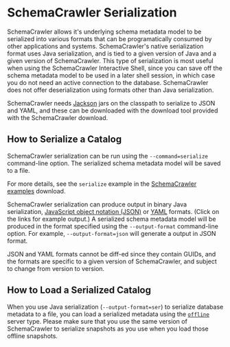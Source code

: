 # SchemaCrawler Serialization

SchemaCrawler allows it's underlying schema metadata model to be serialized into 
various formats that can be programatically consumed by other applications and systems. 
SchemaCrawler's native serialization format uses Java serialization, and is tied
to a given version of Java and a given version of SchemaCrawler. This type of 
serialization is most useful when using the SchemaCrawler Interactive Shell,
since you can save off the schema metadata model to be used in a later shell
session, in which case you do not need an active connection to the database.
SchemaCrawler does not offer deserialization using formats other than Java
serialization.

SchemaCrawler needs [Jackson](https://github.com/FasterXML/jackson) jars on the 
classpath to serialize to JSON and YAML, and these can be downloaded with the 
download tool provided with the SchemaCrawler download.


## How to Serialize a Catalog

SchemaCrawler serialization can be run using the 
`--command=serialize` command-line option. The serialized schema metadata model
will be saved to a file.

For more details, see the `serialize` example in the 
[SchemaCrawler examples](http://github.com/schemacrawler/SchemaCrawler/releases/) 
download.

SchemaCrawler serialization can produce output in binary Java serialization,
[JavaScript object notation (JSON)](snapshot-examples/snapshot.json) or
[YAML](snapshot-examples/snapshot.yaml) formats. 
(Click on the links for example output.) 
A serialized schema metadata model will be produced in the format specified using the 
`--output-format` command-line option. For example,
`--output-format=json` will generate a output in JSON format.

JSON and YAML formats cannot be diff-ed since they contain GUIDs, and the formats are 
specific to a given version of SchemaCrawler, and subject to change from version 
to version.


## How to Load a Serialized Catalog

When you use Java serialization (`--output-format=ser`) to serialize database
metadata to a file, you can load a serialized metadata using the [`offline`](offline.html)
server type. Please make sure that you use the same version of SchemaCrawler to 
serialize snapshots as you use when you load those offline snapshots.
